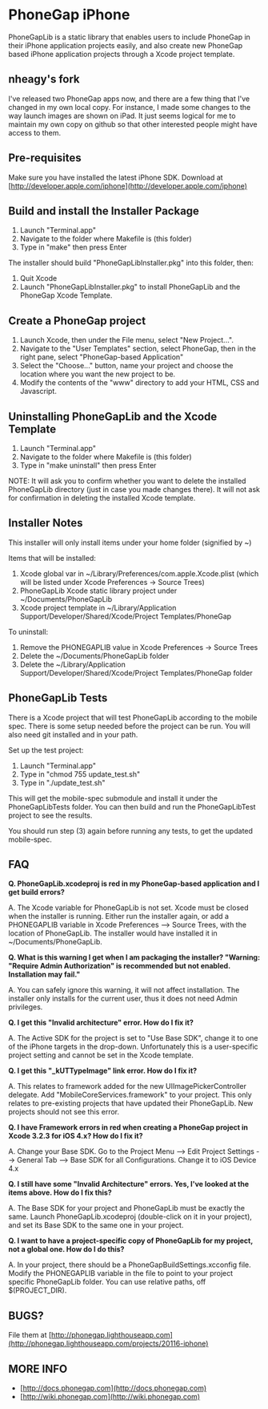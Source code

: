 PhoneGap iPhone
=============================================================
PhoneGapLib is a static library that enables users to include PhoneGap in their iPhone application projects easily, and also create new PhoneGap based iPhone application projects through a Xcode project template.

nheagy's fork
-------------------------------------------------------------
I've released two PhoneGap apps now, and there are a few thing that I've changed in my own local copy. For instance, I made some changes to the way launch images are shown on iPad. It just seems logical for me to maintain my own copy on github so that other interested people might have access to them.

Pre-requisites
-------------------------------------------------------------
Make sure you have installed the latest iPhone SDK. Download at [http://developer.apple.com/iphone](http://developer.apple.com/iphone)

Build and install the Installer Package
-------------------------------------------------------------
1. Launch "Terminal.app"
2. Navigate to the folder where Makefile is (this folder)
3. Type in "make" then press Enter

The installer should build "PhoneGapLibInstaller.pkg" into this folder, then:

1. Quit Xcode
2. Launch "PhoneGapLibInstaller.pkg" to install PhoneGapLib and the PhoneGap Xcode Template.

Create a PhoneGap project
-------------------------------------------------------------

1. Launch Xcode, then under the File menu, select "New Project...".
2. Navigate to the "User Templates" section, select PhoneGap, then in the right pane, select "PhoneGap-based Application"
3. Select the "Choose..." button, name your project and choose the location where you want the new project to be.
4. Modify the contents of the "www" directory to add your HTML, CSS and Javascript.

Uninstalling PhoneGapLib and the Xcode Template
-------------------------------------------------------------
1. Launch "Terminal.app"
2. Navigate to the folder where Makefile is (this folder)
3. Type in "make uninstall" then press Enter

NOTE: It will ask you to confirm whether you want to delete the installed PhoneGapLib directory (just in case you made changes there). It will not ask for confirmation in deleting the installed Xcode template.


Installer Notes
-------------------------------------------------------------
This installer will only install items under your home folder (signified by ~)

Items that will be installed:

1. Xcode global var in ~/Library/Preferences/com.apple.Xcode.plist (which will be listed under Xcode Preferences -> Source Trees)
2. PhoneGapLib Xcode static library project under ~/Documents/PhoneGapLib
3. Xcode project template in ~/Library/Application Support/Developer/Shared/Xcode/Project Templates/PhoneGap

To uninstall:

1. Remove the PHONEGAPLIB value in Xcode Preferences -> Source Trees
2. Delete the ~/Documents/PhoneGapLib folder
3. Delete the ~/Library/Application Support/Developer/Shared/Xcode/Project Templates/PhoneGap folder

PhoneGapLib Tests
-------------------------------------------------------------
There is a Xcode project that will test PhoneGapLib according to the mobile spec. There is some setup needed before the project can be run. You will also need git installed and in your path.

Set up the test project:

1. Launch "Terminal.app"
2. Type in "chmod 755 update_test.sh"
3. Type in "./update_test.sh"

This will get the mobile-spec submodule and install it under the PhoneGapLibTests folder. You can then build and run the PhoneGapLibTest project to see the results.

You should run step (3) again before running any tests, to get the updated mobile-spec.

FAQ
---
**Q. PhoneGapLib.xcodeproj is red in my PhoneGap-based application and I get build errors?**

A. The Xcode variable for PhoneGapLib is not set. Xcode must be closed when the installer is running. Either run the installer again, or add a PHONEGAPLIB variable in Xcode Preferences --> Source Trees, with the location of PhoneGapLib. The installer would have installed it in ~/Documents/PhoneGapLib.

**Q. What is this warning I get when I am packaging the installer? "Warning: "Require Admin Authorization" is recommended but not enabled. Installation may fail."**

A. You can safely ignore this warning, it will not affect installation. The installer only installs for the current user, thus it does not need Admin privileges.

**Q. I get this "Invalid architecture" error. How do I fix it?**

A. The Active SDK for the project is set to "Use Base SDK", change it to one of the iPhone targets in the drop-down. Unfortunately this is a user-specific project setting and cannot be set in the Xcode template. 

**Q. I get this "_kUTTypeImage" link error. How do I fix it?**

A. This relates to framework added for the new UIImagePickerController delegate. Add "MobileCoreServices.framework" to your project. This only relates to pre-existing projects that have updated their PhoneGapLib. New projects should not see this error.

**Q. I have Framework errors in red when creating a PhoneGap project in Xcode 3.2.3 for iOS 4.x? How do I fix it?**

A. Change your Base SDK. Go to the Project Menu --> Edit Project Settings --> General Tab --> Base SDK for all Configurations. Change it to iOS Device 4.x

**Q. I still have some "Invalid Architecture" errors. Yes, I've looked at the items above. How do I fix this?**

A. The Base SDK for your project and PhoneGapLib must be exactly the same. Launch PhoneGapLib.xcodeproj (double-click on it in your project), and set its Base SDK to the same one in your project.

**Q. I want to have a project-specific copy of PhoneGapLib for my project, not a global one. How do I do this?**

A. In your project, there should be a PhoneGapBuildSettings.xcconfig file. Modify the PHONEGAPLIB variable in the file to point to your project specific PhoneGapLib folder. You can use relative paths, off $(PROJECT_DIR).


BUGS?
-----
File them at [http://phonegap.lighthouseapp.com](http://phonegap.lighthouseapp.com/projects/20116-iphone)

MORE INFO
----------
- [http://docs.phonegap.com](http://docs.phonegap.com)
- [http://wiki.phonegap.com](http://wiki.phonegap.com)
